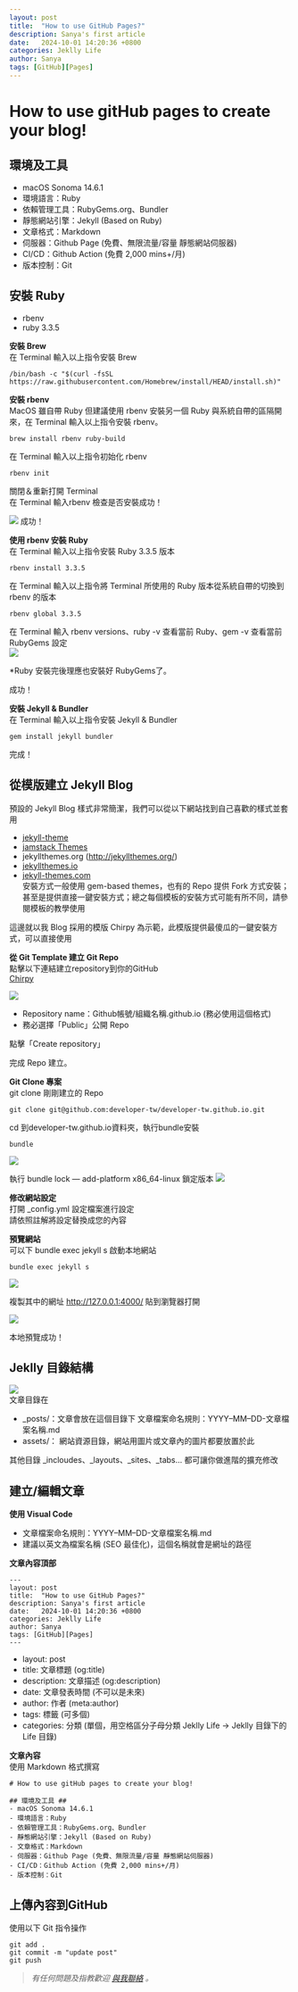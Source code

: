 ```yaml
---
layout: post
title:  "How to use GitHub Pages?"
description: Sanya's first article
date:   2024-10-01 14:20:36 +0800
categories: Jeklly Life
author: Sanya
tags: [GitHub][Pages]
---
```

# How to use gitHub pages to create your blog!  

## 環境及工具 ## 
- macOS Sonoma 14.6.1
- 環境語言：Ruby  
- 依賴管理工具：RubyGems.org、Bundler  
- 靜態網站引擎：Jekyll (Based on Ruby)  
- 文章格式：Markdown  
- 伺服器：Github Page (免費、無限流量/容量 靜態網站伺服器)  
- CI/CD：Github Action (免費 2,000 mins+/月)  
- 版本控制：Git  

## 安裝 Ruby ##
- rbenv
- ruby 3.3.5

**安裝 Brew**  
在 Terminal 輸入以上指令安裝 Brew
```
/bin/bash -c "$(curl -fsSL https://raw.githubusercontent.com/Homebrew/install/HEAD/install.sh)"
```
**安裝 rbenv**  
MacOS 雖自帶 Ruby 但建議使用 rbenv 安裝另一個 Ruby 與系統自帶的區隔開來，在 Terminal 輸入以上指令安裝 rbenv。
```
brew install rbenv ruby-build
```

在 Terminal 輸入以上指令初始化 rbenv  
```
rbenv init
```
關閉＆重新打開 Terminal  
在 Terminal 輸入rbenv 檢查是否安裝成功！  

![](../assets/post_images/2024-10-01-githubPages/check_rbenv.png)
成功！  

**使用 rbenv 安裝 Ruby**  
在 Terminal 輸入以上指令安裝 Ruby 3.3.5 版本  
```
rbenv install 3.3.5
```
在 Terminal 輸入以上指令將 Terminal 所使用的 Ruby 版本從系統自帶的切換到 rbenv 的版本  
```
rbenv global 3.3.5
```
在 Terminal 輸入 rbenv versions、ruby -v 查看當前 Ruby、gem -v 查看當前 RubyGems 設定  
![](../assets/post_images/2024-10-01-githubPages/check_gem.png)

*Ruby 安裝完後理應也安裝好 RubyGems了。

成功！

**安裝 Jekyll & Bundler**  
在 Terminal 輸入以上指令安裝 Jekyll & Bundler  
```
gem install jekyll bundler
```
完成！  

## 從模版建立 Jekyll Blog
預設的 Jekyll Blog 樣式非常簡潔，我們可以從以下網站找到自己喜歡的樣式並套用  

- [jekyll-theme](https://github.com/topics/jekyll-theme)  
- [jamstack Themes](https://jamstackthemes.dev/ssg/jekyll/)  
- jekyllthemes.org (http://jekyllthemes.org/)  
- [jekyllthemes.io](https://jekyllthemes.io/)  
- [jekyll-themes.com](https://jekyll-themes.com/)  
安裝方式一般使用 gem-based themes，也有的 Repo 提供 Fork 方式安裝；甚至是提供直接一鍵安裝方式；總之每個模板的安裝方式可能有所不同，請參閱模板的教學使用
  
這邊就以我 Blog 採用的模版 Chirpy 為示範，此模版提供最傻瓜的一鍵安裝方式，可以直接使用

**從 Git Template 建立 Git Repo**  
點擊以下連結建立repository到你的GitHub  
[Chirpy](https://github.com/cotes2020/chirpy-starter/generate)

![](../assets/post_images/2024-10-01-githubPages/create_repository.png)

- Repository name：Github帳號/組織名稱.github.io (務必使用這個格式)
- 務必選擇「Public」公開 Repo

點擊「Create repository」

完成 Repo 建立。  

**Git Clone 專案**  
git clone 剛剛建立的 Repo
```
git clone git@github.com:developer-tw/developer-tw.github.io.git
```
cd 到developer-tw.github.io資料夾，執行bundle安裝  
```
bundle
```
![](../assets/post_images/2024-10-01-githubPages/install_bundle.png)

執行 bundle lock — add-platform x86_64-linux 鎖定版本
![](../assets/post_images/2024-10-01-githubPages/bundle_lock.png)

**修改網站設定**  
打開 _config.yml 設定檔案進行設定  
請依照註解將設定替換成您的內容


**預覽網站**  
可以下 bundle exec jekyll s 啟動本地網站
```
bundle exec jekyll s
```
![](../assets/post_images/2024-10-01-githubPages/bundle_exec.png)

複製其中的網址 http://127.0.0.1:4000/ 貼到瀏覽器打開

![](../assets/post_images/2024-10-01-githubPages/preview_website.png)  
  
本地預覽成功！

## Jeklly 目錄結構  

![](../assets/post_images/2024-10-01-githubPages/jeklly_tree.png)  
文章目錄在
- _posts/：文章會放在這個目錄下
文章檔案命名規則：YYYY–MM–DD-文章檔案名稱.md
- assets/：
網站資源目錄，網站用圖片或文章內的圖片都要放置於此  

其他目錄 _incloudes、_layouts、_sites、_tabs… 都可讓你做進階的擴充修改

## 建立/編輯文章  
**使用 Visual Code**  
- 文章檔案命名規則：YYYY–MM–DD-文章檔案名稱.md  
- 建議以英文為檔案名稱 (SEO 最佳化)，這個名稱就會是網址的路徑  
  
**文章內容頂部**  
```
---
layout: post
title:  "How to use GitHub Pages?"
description: Sanya's first article
date:   2024-10-01 14:20:36 +0800
categories: Jeklly Life
author: Sanya
tags: [GitHub][Pages]
---
```

- layout: post  
- title: 文章標題 (og:title)  
- description: 文章描述 (og:description)  
- date: 文章發表時間 (不可以是未來)  
- author: 作者 (meta:author)  
- tags: 標籤 (可多個)  
- categories: 分類 (單個，用空格區分子母分類 Jeklly Life -> Jeklly 目錄下的 Life 目錄)  

**文章內容**   
使用 Markdown 格式撰寫  
```
# How to use gitHub pages to create your blog!  

## 環境及工具 ## 
- macOS Sonoma 14.6.1
- 環境語言：Ruby  
- 依賴管理工具：RubyGems.org、Bundler  
- 靜態網站引擎：Jekyll (Based on Ruby)  
- 文章格式：Markdown  
- 伺服器：Github Page (免費、無限流量/容量 靜態網站伺服器)  
- CI/CD：Github Action (免費 2,000 mins+/月)  
- 版本控制：Git  
```  

## 上傳內容到GitHub  
使用以下 Git 指令操作  
```
git add .
git commit -m "update post"
git push
```
    
      
        
          
            
              


> _有任何問題及指教歡迎 [與我聯絡](https://www.sanyaceo.com) 。_